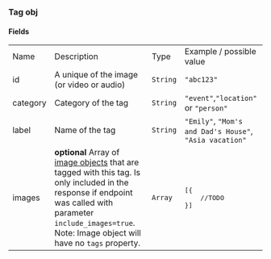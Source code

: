 ### Tag obj

#### Fields 
<table>
  <tr>
    <td>Name</td>
    <td>Description</td>
    <td>Type</td>
    <td>Example / possible value</td>
  </tr>
  <tr>
    <td>id</td>
    <td>A unique of the image (or video or audio)</td>
    <td><code>String</code></td>
    <td><code>"abc123"</code></td>
  </tr>
  <tr>
    <td>category</td>
    <td>Category of the tag</td>
    <td><code>String</code></td>
    <td><code>"event"</code>,<code>"location"</code> or <code>"person"</code></td>
  </tr>
  <tr>
    <td>label</td>
    <td>Name of the tag</td>
    <td><code>String</code></td>
    <td><code>"Emily"</code>, <code>"Mom's and Dad's House"</code>, <code>"Asia vacation"</code></td>
  </tr>
  <tr>
    <td>images</td>
    <td><strong>optional</strong> Array of <a href="image-object.md">image objects</a> that are tagged with this tag. Is only included in the response if endpoint was called with parameter <code>include_images=true</code>. Note: Image object will have no <code>tags</code> property.</td>
    <td><code>Array</code></td>
    <td><pre>[{
    //TODO
}]</pre></td>
  </tr>
</table>
